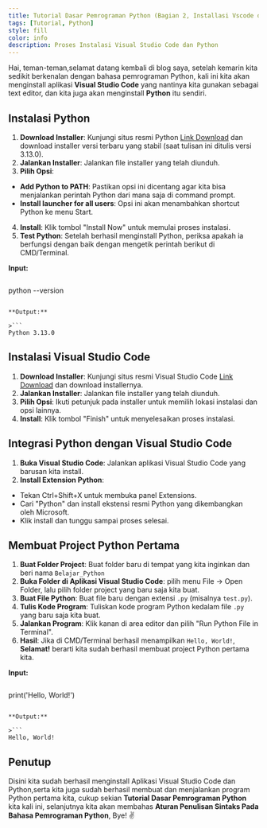```yaml
---
title: Tutorial Dasar Pemrograman Python (Bagian 2, Installasi Vscode dan Python)
tags: [Tutorial, Python]
style: fill
color: info
description: Proses Instalasi Visual Studio Code dan Python
---
```

Hai, teman-teman,selamat datang kembali di blog saya, setelah kemarin kita sedikit berkenalan dengan bahasa pemrograman Python, kali ini kita akan menginstall aplikasi **Visual Studio Code** yang nantinya kita gunakan sebagai text editor, dan kita juga akan menginstall **Python** itu sendiri.

## Instalasi Python

1. **Download Installer**: Kunjungi situs resmi Python [Link Download](https://www.python.org/downloads/windows/) dan download installer versi terbaru yang stabil (saat tulisan ini ditulis versi 3.13.0).
2. **Jalankan Installer**: Jalankan file installer yang telah diunduh.
3. **Pilih Opsi**:
* **Add Python to PATH**: Pastikan opsi ini dicentang agar kita bisa menjalankan perintah Python dari mana saja di command prompt.
* **Install launcher for all users**: Opsi ini akan menambahkan shortcut Python ke menu Start.
4. **Install**: Klik tombol "Install Now" untuk memulai proses instalasi.
5. **Test Python**: Setelah berhasil menginstall Python, periksa apakah ia berfungsi dengan baik dengan mengetik perintah berikut di CMD/Terminal.

**Input:**

>```
python --version
```

**Output:**

>```
Python 3.13.0
```

## Instalasi Visual Studio Code

1. **Download Installer**: Kunjungi situs resmi Visual Studio Code [Link Download](https://code.visualstudio.com/download) dan download installernya.
2. **Jalankan Installer**: Jalankan file installer yang telah diunduh.
3. **Pilih Opsi**: Ikuti petunjuk pada installer untuk memilih lokasi instalasi dan opsi lainnya.
4. **Install**: Klik tombol "Finish" untuk menyelesaikan proses instalasi.

## Integrasi Python dengan Visual Studio Code

1. **Buka Visual Studio Code**: Jalankan aplikasi Visual Studio Code yang barusan kita install.
2. **Install Extension Python**:
* Tekan Ctrl+Shift+X untuk membuka panel Extensions.
* Cari "Python" dan install ekstensi resmi Python yang dikembangkan oleh Microsoft.
* Klik install dan tunggu sampai proses selesai.

## Membuat Project Python Pertama

1. **Buat Folder Project**: Buat folder baru di tempat yang kita inginkan dan beri nama `Belajar_Python`
2. **Buka Folder di Aplikasi Visual Studio Code**: pilih menu File -> Open Folder, lalu pilih folder project yang baru saja kita buat.
3. **Buat File Python**: Buat file baru dengan extensi `.py` (misalnya `test.py`).
4. **Tulis Kode Program**: Tuliskan kode program Python kedalam file `.py` yang baru saja kita buat.
5. **Jalankan Program**: Klik kanan di area editor dan pilih "Run Python File in Terminal".
6. **Hasil**: Jika di CMD/Terminal berhasil menampilkan `Hello, World!`, **Selamat!** berarti kita sudah berhasil membuat project Python pertama kita.

**Input:**

>```python
print('Hello, World!')
```

**Output:**

>```
Hello, World!   
```

## Penutup
Disini kita sudah berhasil menginstall Aplikasi Visual Studio Code dan Python,serta kita juga sudah berhasil membuat dan menjalankan program Python pertama kita, cukup sekian **Tutorial Dasar Pemrograman Python** kita kali ini, selanjutnya kita akan membahas **Aturan Penulisan Sintaks Pada Bahasa Pemrograman Python**, Bye! :v:




